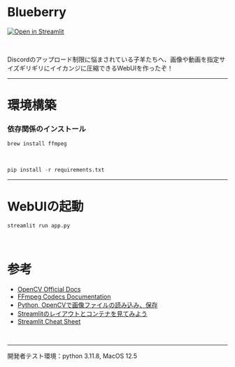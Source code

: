 # Blueberry

[![Open in Streamlit](https://static.streamlit.io/badges/streamlit_badge_black_white.svg)](https://blueberry.streamlit.app/)

<br>

Discordのアップロード制限に悩まされている子羊たちへ、画像や動画を指定サイズギリギリにイイカンジに圧縮できるWebUIを作ったぞ！

---


# 環境構築



### 依存関係のインストール

```python
brew install ffmpeg
```

<br>

```python
pip install -r requirements.txt
```

---

# WebUIの起動


```python
streamlit run app.py
```

<br>

# 参考

- [OpenCV Official Docs](https://docs.opencv.org/4.0.1/d4/da8/group__imgcodecs.html#ga292d81be8d76901bff7988d18d2b42ac)
- [FFmpeg Codecs Documentation](https://ffmpeg.org/ffmpeg-codecs.html#libx264_002c-libx264rgb)
- [Python, OpenCVで画像ファイルの読み込み、保存](https://note.nkmk.me/python-opencv-imread-imwrite/)
- [Streamlitのレイアウトとコンテナを見てみよう](https://welovepython.net/streamlit-layout-container/#toc4)
- [Streamlit Cheat Sheet](https://cheat-sheet.streamlit.app/)

<br>

---

開発者テスト環境：python 3.11.8, MacOS 12.5
